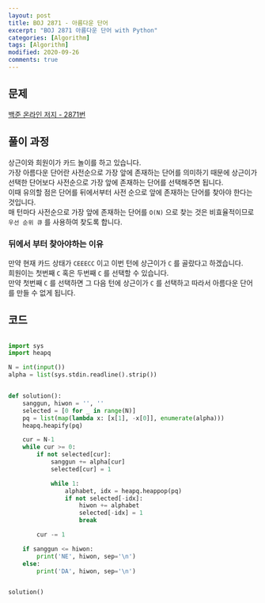 ```yaml
---
layout: post
title: BOJ 2871 - 아름다운 단어
excerpt: "BOJ 2871 아름다운 단어 with Python"
categories: [Algorithm]
tags: [Algorithm]
modified: 2020-09-26
comments: true
---
```


## 문제

[백준 온라인 저지 - 2871번](https://www.acmicpc.net/problem/2871)

## 풀이 과정

상근이와 희원이가 카드 놀이를 하고 있습니다. <br>
가장 아름다운 단어란 사전순으로 가장 앞에 존재하는 단어를 의미하기 때문에 상근이가 선택한 단어보다 사전순으로 가장 앞에 존재하는 단어를 선택해주면 됩니다. <br>
이때 유의할 점은 단어를 뒤에서부터 사전 순으로 앞에 존재하는 단어를 찾아야 한다는 것입니다. <br>
매 턴마다 사전순으로 가장 앞에 존재하는 단어를 `O(N)` 으로 찾는 것은 비효율적이므로 <br>
`우선 순위 큐` 를 사용하여 찾도록 합니다. <br>

### 뒤에서 부터 찾아야하는 이유

만약 현재 카드 상태가 `CEEECC` 이고 이번 턴에 상근이가 `C` 를 골랐다고 하겠습니다. <br>
희원이는 첫번째 `C` 혹은 두번째 `C` 를 선택할 수 있습니다. <br>
만약 첫번째 `C` 를 선택하면 그 다음 턴에 상근이가 `C` 를 선택하고 따라서 아름다운 단어를 만들 수 없게 됩니다. <br>

## 코드

```python

import sys
import heapq

N = int(input())
alpha = list(sys.stdin.readline().strip())


def solution():
    sanggun, hiwon = '', ''
    selected = [0 for _ in range(N)]
    pq = list(map(lambda x: [x[1], -x[0]], enumerate(alpha)))
    heapq.heapify(pq)

    cur = N-1
    while cur >= 0:
        if not selected[cur]:
            sanggun += alpha[cur]
            selected[cur] = 1

            while 1:
                alphabet, idx = heapq.heappop(pq)
                if not selected[-idx]:
                    hiwon += alphabet
                    selected[-idx] = 1
                    break

        cur -= 1

    if sanggun <= hiwon:
        print('NE', hiwon, sep='\n')
    else:
        print('DA', hiwon, sep='\n')


solution()




```
